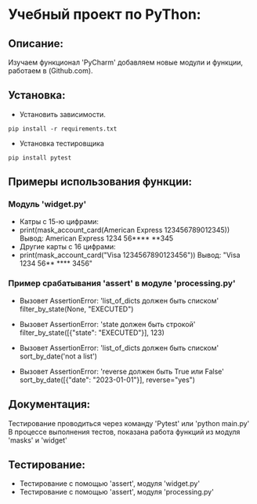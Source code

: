 # Учебный проект по PyThon:

## Описание:
Изучаем функционал 'PyCharm' добавляем новые модули и функции, работаем в (Github.com).

## Установка:
- Установить зависимости.
```
pip install -r requirements.txt
```
- Установка тестировщика
```
pip install pytest
```

## Примеры использования функции:
### Модуль 'widget.py'
 - Катры с 15-ю цифрами:
 - print(mask_account_card(American Express 123456789012345))
Вывод: American Express 1234 56**** **345
 - Другие карты с 16 цифрами:
 - print(mask_account_card("Visa 1234567890123456"))
Вывод: "Visa 1234 56** **** 3456"

### Пример срабатывания 'assert' в модуле 'processing.py'
 - Вызовет AssertionError: 'list_of_dicts должен быть списком'
filter_by_state(None, "EXECUTED")  

 - Вызовет AssertionError: 'state должен быть строкой'
filter_by_state([{"state": "EXECUTED"}], 123)  

 - Вызовет AssertionError: 'list_of_dicts должен быть списком'
sort_by_date('not a list')  

 - Вызовет AssertionError: 'reverse должен быть True или False'
sort_by_date([{"date": "2023-01-01"}], reverse="yes")

## Документация:
Тестирование проводиться через команду 'Pytest' или 'python main.py'
В процессе выполнения тестов, показана работа функций из модуля
'masks' и 'widget'

## Тестирование:
 - Тестирование с помощью 'assert', модуля 'widget.py'
 - Тестирование с помощью 'assert', модуля 'processing.py'
